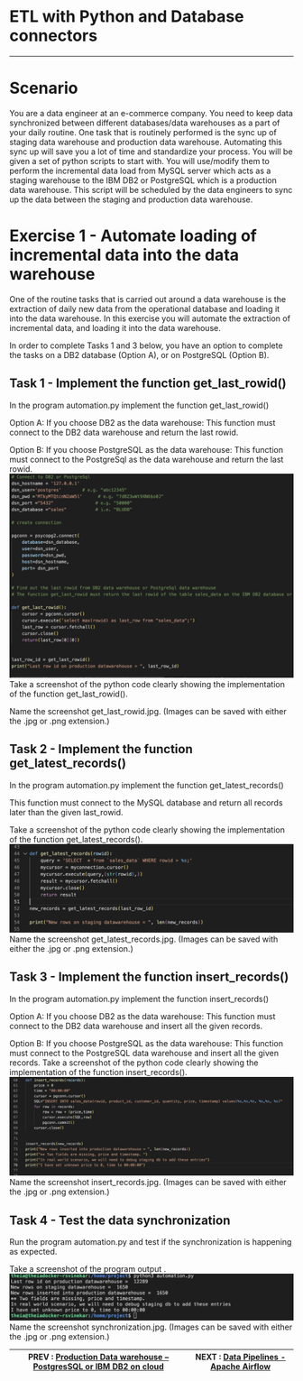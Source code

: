 # ETL with Python and Database connectors
---

# Scenario
You are a data engineer at an e-commerce company. You need to keep data synchronized between different databases/data warehouses as a part of your daily routine. One task that is routinely performed is the sync up of staging data warehouse and production data warehouse. Automating this sync up will save you a lot of time and standardize your process. You will be given a set of python scripts to start with. You will use/modify them to perform the incremental data load from MySQL server which acts as a staging warehouse to the IBM DB2 or PostgreSQL which is a production data warehouse. This script will be scheduled by the data engineers to sync up the data between the staging and production data warehouse.


# Exercise 1 - Automate loading of incremental data into the data warehouse
One of the routine tasks that is carried out around a data warehouse is the extraction of daily new data from the operational database and loading it into the data warehouse. In this exercise you will automate the extraction of incremental data, and loading it into the data warehouse.

In order to complete Tasks 1 and 3 below, you have an option to complete the tasks on a DB2 database (Option A), or on PostgreSQL (Option B).

## Task 1 - Implement the function get_last_rowid()
In the program automation.py implement the function get_last_rowid()

Option A: If you choose DB2 as the data warehouse:
This function must connect to the DB2 data warehouse and return the last rowid.

Option B: If you choose PostgreSQL as the data warehouse:
This function must connect to the PostgreSql as the data warehouse and return the last rowid.
![Screenshot Materrialized query](workscreenshots/get_last_rowid.png)
Take a screenshot of the python code clearly showing the implementation of the function get_last_rowid().

Name the screenshot get_last_rowid.jpg. (Images can be saved with either the .jpg or .png extension.)

## Task 2 - Implement the function get_latest_records()
In the program automation.py implement the function get_latest_records()

This function must connect to the MySQL database and return all records later than the given last_rowid.

Take a screenshot of the python code clearly showing the implementation of the function get_latest_records().
![Screenshot Materrialized query](workscreenshots/get_latest_records.png)
Name the screenshot get_latest_records.jpg. (Images can be saved with either the .jpg or .png extension.)

## Task 3 - Implement the function insert_records()
In the program automation.py implement the function insert_records()

Option A: If you choose DB2 as the data warehouse:
This function must connect to the DB2 data warehouse and insert all the given records.

Option B: If you choose PostgreSQL as the data warehouse:
This function must connect to the PostgreSQL data warehouse and insert all the given records.
Take a screenshot of the python code clearly showing the implementation of the function insert_records().
![Screenshot Materrialized query](workscreenshots/insert_records.png)
Name the screenshot insert_records.jpg. (Images can be saved with either the .jpg or .png extension.)

## Task 4 - Test the data synchronization
Run the program automation.py and test if the synchronization is happening as expected.

Take a screenshot of the program output .
![Screenshot Materrialized query](workscreenshots/synchronization.png)
Name the screenshot synchronization.jpg. (Images can be saved with either the .jpg or .png extension.)

|  PREV : [Production Data warehouse – PostgresSQL or IBM DB2 on cloud](Production.md)  | NEXT : [Data Pipelines - Apache Airflow](Airflow.md)
|---|---|

